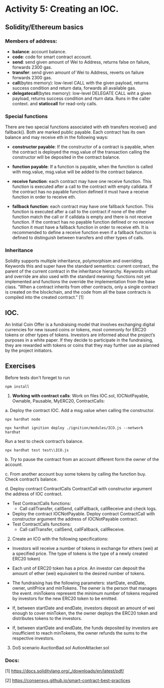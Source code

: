 # Activity 5: Creating an IOC.

## Solidity/Ethereum basics

### Members of address:
- **balance**: account balance.
- **code**: code for smart contract account.
- **send**: send given amount of Wei to Address, returns false on failure, forwards 2300 gas.
- **transfer**: send given amount of Wei to Address, reverts on failure forwards 2300 gas.
- **call**(bytes memory): low-level CALL with the given payload, returns success condition and return data, forwards all available gas.
- **delegatecall**(bytes memory): low-level DELEGATE CALL wiht a given payload, returns success condition and rturn data. Runs in the caller context. and **staticcall** for read-only calls.

### Special functions
There are two special functions associated with eth transfers receive() and fallback(). Both are marked public payable. Each contract has its own balance and may receive eth in the following ways:
- **constructor payable**: If the constructor of a contract is payable, when the contract is deployed the msg.value of the transaction calling the constructor will be deposited in the contract balance.

- **function payable**: If a function is payable, when the function is called with msg.value, msg.value will be added to the contract balance.

- **receive function**: each contract may have one receive function. This function is executed after a call to the contract with empty calldata. If the contract has no payable function defined it must have a receive function in order to receive eth. 

- **fallback function**: each contract may have one fallback function. This function is executed after a call to the contract if none of the other function match the call or if calldata is empty and there is not receive function. If the contract has no payable function defined or no receive function it must have a fallback function in order to receive eth. It is recommended to define a receive function even if a fallback function is defined to distinguish between transfers and other types of calls.

### Inheritance
Solidity supports multiple inheritance, polymorphism and overriding. Keywords this and super have the standard semantics: current contract, the parent of the current contract in the inheritance hierarchy. Keywords virtual and override are also used with the standard meaning: functions not yet implemented and functions the override the implementation from the base class.
“When a contract inherits from other contracts, only a single contract is created on the blockchain, and the code from all the base contracts is compiled into the created contract.” [1]

## IOC.
An Initial Coin Offer is a fundraising model that involves exchanging digital currencies for new issued coins or tokens, most commonly for ERC20 tokens or other types of tokens. Investors are informed about the project’s purposes in a white paper. If they decide to participate in the fundraising, they are rewarded with tokens or coins that they may further use as planned by the project initiators.

## Exercises

Before tests don't foreget to run

```
npm install
```

1.	**Working with contract calls**:  Work on files IOC.sol, IOCNotPayable, Ownable, Pausable, MyERC20, ContractCalls:

a.  Deploy the contract IOC. Add a msg.value when calling the constructor. 

```
npx hardhat node

npx hardhat ignition deploy ./ignition/modules/ICO.js --network hardhat
```

Run a test to check contract’s balance.

```
npx hardhat test test\\ICO.js
```


b.  Try to pause the contract from an account different form the owner of the account.

c.  From another account buy some tokens by calling the function buy. Check contract’s balance.

d.  Deploy contract ContractCalls ContractCall with constructor argument the address of IOC contract.
- Test ContractCalls functions:
  * Call callTransfer, callSend, callFallback, callReceive and check logs.
- Deploy the contract IOCNotPayable. Deploy contract ContractCall with constructor argument the address of IOCNotPayable contract.
- Test ContractCalls functions:
  * Call callTransfer, callSend, callFallback, callReceive.

2.	Create an ICO with the following specifications:

- Investors will receive a number of tokens in exchange for ethers (wei) at a specified price. The type of tokens is the type of a newly created ERC20 token)

- Each unit of ERC20 token has a price. An investor can deposit the amount of ether (wei) equivalent to the desired number of tokens. 

- The fundraising has the following parameters: startDate, endDate, owner, unitPrice and minTokens. The owner is the person that manages the event. minTokens represent the minimum number of tokens required by investors for the new ERC20 token to be emitted.

- If, between startDate and endDate, investors deposit an amount of wei enough to cover minToken, the the owner deploys the ERC20 token and distributes tokens to the investors.

- If, between startDate and endDate, the funds deposited by investors are insufficient to reach minTokens, the owner refunds the sums to the respective investors.

3.	DoS scenario AuctionBad.sol AutionAttacker.sol


### Docs: 
[1] https://docs.soliditylang.org/_/downloads/en/latest/pdf/

[2] https://consensys.github.io/smart-contract-best-practices
